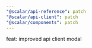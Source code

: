 ```yaml
---
"@scalar/api-reference": patch
"@scalar/api-client": patch
"@scalar/components": patch
---
```


feat: improved api client modal
